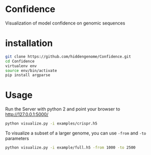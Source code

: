 # Confidence
Visualization of model confidence on genomic sequences

# installation
```bash
git clone https://github.com/hiddengenome/Confidence.git
cd Confidence
virtualenv env
source env/bin/activate
pip install argparse
```

# Usage

Run the Server with python 2 and point your browser to http://127.0.0.1:5000/

```bash
python visualize.py -i examples/crispr.h5
```

To visualize a subset of a larger genome, you can use `-from` and `-to` parameters

```bash
python visualize.py -i example/full.h5 -from 1000 -to 2500
```
